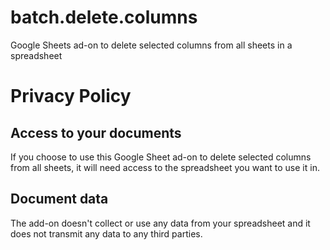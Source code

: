 # batch.delete.columns
Google Sheets ad-on to delete selected columns from all sheets in a spreadsheet

# Privacy Policy

## Access to your documents
If you choose to use this Google Sheet ad-on to delete selected columns from all sheets, it will need access to the spreadsheet you want to use it in. 

## Document data
The add-on doesn't collect or use any data from your spreadsheet and it does not transmit any data to any third parties.




